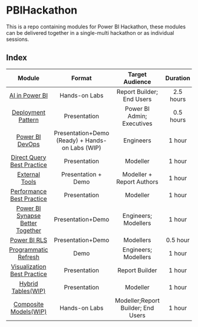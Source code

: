 # PBIHackathon
This is a repo containing modules for Power BI Hackathon, these modules can be delivered together in a single-multi hackathon or as individual sessions. 


## Index
| Module | Format | Target Audience | Duration |
|:------------------------:|:-----------------------:|:-----------------------:|:-----------------------:|
| [AI in Power BI](https://github.com/lipinght/PBIHackathon/blob/main/AIinPowerBI/AILabs.md) | Hands-on Labs | Report Builder; End Users | 2.5 hours |
| [Deployment Pattern](https://github.com/lipinght/PBIHackathon/blob/main/DeploymentPattern/DeploymentPattern.md) | Presentation | Power BI Admin; Executives | 0.5 hours |
| [Power BI DevOps](https://github.com/lipinght/PBIHackathon/blob/main/DevOps/DevOps.md) | Presentation+Demo (Ready) + Hands-on Labs (WIP) | Engineers | 1 hour |
| [Direct Query Best Practice](https://github.com/lipinght/PBIHackathon/blob/main/DirectQueryBestPractice/DirectQuery.md) | Presentation | Modeller | 1 hour |
| [External Tools](https://github.com/lipinght/PBIHackathon/tree/main/External%20Tools/ExternalTools.md) | Presentation + Demo | Modeller + Report Authors| 1 hour |
| [Performance Best Practice](https://github.com/lipinght/PBIHackathon/blob/main/PerformanceBestPractice/Performance.md) | Presentation | Modeller | 1 hour |
| [Power BI Synapse Better Together](https://github.com/lipinght/PBIHackathon/blob/main/PowerBISynapse/Synapse.md) | Presentation+Demo | Engineers; Modellers | 1 hour |
| [Power BI RLS](https://github.com/lipinght/PBIHackathon/blob/main/RLS/RLS.md) | Presentation+Demo | Modellers | 0.5 hour |
| [Programmatic Refresh](https://github.com/lipinght/PBIHackathon/blob/main/ProgrammaticRefresh/ProgrammaticRefresh.md) | Demo | Engineers; Modellers | 1 hour |
| [Visualization Best Practice](https://github.com/lipinght/PBIHackathon/blob/main/VisualizationBestPractice/Visualization.md) | Presentation | Report Builder | 1 hour |
| [Hybrid Tables(WIP)](https://github.com/lipinght/PBIHackathon/blob/main/HybridTables/HybridTables.md) | Presentation | Modeller | 1 hour |
| [Composite Models(WIP)](https://github.com/lipinght/PBIHackathon/blob/main/CompositeModels/CompositeModelsLabs.md) | Hands-on Labs | Modeller;Report Builder; End Users | 1 hour |
